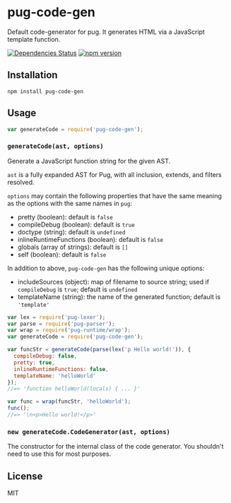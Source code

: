 # pug-code-gen

Default code-generator for pug.  It generates HTML via a JavaScript template function.

<!-- [![Build Status](https://img.shields.io/travis/aakoch/pug-code-gen/master.svg)](https://travis-ci.org/pugjs/pug-code-gen) -->
[![Dependencies Status](https://david-dm.org/aakoch/pug/status.svg?path=packages/pug-code-gen)](https://david-dm.org/aakoch/pug?path=packages/pug-code-gen)
[![npm version](https://img.shields.io/npm/v/pug-code-gen.svg)](https://www.npmjs.org/package/pug-code-gen)

## Installation

    npm install pug-code-gen

## Usage

```js
var generateCode = require('pug-code-gen');
```

### `generateCode(ast, options)`

Generate a JavaScript function string for the given AST.

`ast` is a fully expanded AST for Pug, with all inclusion, extends, and filters resolved.

`options` may contain the following properties that have the same meaning as the options with the same names in `pug`:

 - pretty (boolean): default is `false`
 - compileDebug (boolean): default is `true`
 - doctype (string): default is `undefined`
 - inlineRuntimeFunctions (boolean): default is `false`
 - globals (array of strings): default is `[]`
 - self (boolean): default is `false`

In addition to above, `pug-code-gen` has the following unique options:

 - includeSources (object): map of filename to source string; used if `compileDebug` is `true`; default is `undefined`
 - templateName (string): the name of the generated function; default is `'template'`

```js
var lex = require('pug-lexer');
var parse = require('pug-parser');
var wrap = require('pug-runtime/wrap');
var generateCode = require('pug-code-gen');

var funcStr = generateCode(parse(lex('p Hello world!')), {
  compileDebug: false,
  pretty: true,
  inlineRuntimeFunctions: false,
  templateName: 'helloWorld'
});
//=> 'function helloWorld(locals) { ... }'

var func = wrap(funcStr, 'helloWorld');
func();
//=> '\n<p>Hello world!</p>'
```

### `new generateCode.CodeGenerator(ast, options)`

The constructor for the internal class of the code generator. You shouldn't need to use this for most purposes.

## License

  MIT
